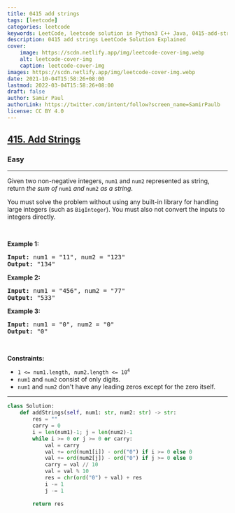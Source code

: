 ```yaml
---
title: 0415 add strings
tags: [leetcode]
categories: leetcode
keywords: LeetCode, leetcode solution in Python3 C++ Java, 0415-add-strings solution
description: 0415 add strings LeetCode Solution Explained
cover:
    image: https://scdn.netlify.app/img/leetcode-cover-img.webp
    alt: leetcode-cover-img
    caption: leetcode-cover-img
images: https://scdn.netlify.app/img/leetcode-cover-img.webp
date: 2021-10-04T15:58:26+08:00
lastmod: 2022-03-04T15:58:26+08:00
draft: false
author: Samir Paul
authorLink: https://twitter.com/intent/follow?screen_name=SamirPaulb
license: CC BY 4.0
---
```



<h2><a href="https://leetcode.com/problems/add-strings/">415. Add Strings</a></h2><h3>Easy</h3><hr><div><p>Given two non-negative integers, <code>num1</code> and <code>num2</code> represented as string, return <em>the sum of</em> <code>num1</code> <em>and</em> <code>num2</code> <em>as a string</em>.</p>

<p>You must solve the problem without using any built-in library for handling large integers (such as <code>BigInteger</code>). You must also not convert the inputs to integers directly.</p>

<p>&nbsp;</p>
<p><strong class="example">Example 1:</strong></p>

<pre><strong>Input:</strong> num1 = "11", num2 = "123"
<strong>Output:</strong> "134"
</pre>

<p><strong class="example">Example 2:</strong></p>

<pre><strong>Input:</strong> num1 = "456", num2 = "77"
<strong>Output:</strong> "533"
</pre>

<p><strong class="example">Example 3:</strong></p>

<pre><strong>Input:</strong> num1 = "0", num2 = "0"
<strong>Output:</strong> "0"
</pre>

<p>&nbsp;</p>
<p><strong>Constraints:</strong></p>

<ul>
	<li><code>1 &lt;= num1.length, num2.length &lt;= 10<sup>4</sup></code></li>
	<li><code>num1</code> and <code>num2</code> consist of only digits.</li>
	<li><code>num1</code> and <code>num2</code> don't have any leading zeros except for the zero itself.</li>
</ul>
</div>

---




```python
class Solution:
    def addStrings(self, num1: str, num2: str) -> str:
        res = ""
        carry = 0
        i = len(num1)-1; j = len(num2)-1
        while i >= 0 or j >= 0 or carry:
            val = carry
            val += ord(num1[i]) - ord("0") if i >= 0 else 0
            val += ord(num2[j]) - ord("0") if j >= 0 else 0 
            carry = val // 10
            val = val % 10
            res = chr(ord("0") + val) + res
            i -= 1
            j -= 1
        
        return res
```
